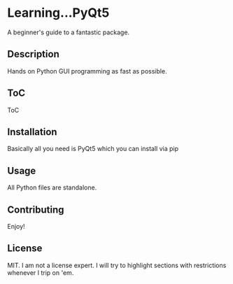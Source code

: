 # Learning...PyQt5
A beginner's guide to a fantastic package.

## Description
Hands on Python GUI programming as fast as possible.

## ToC
ToC

## Installation
Basically all you need is PyQt5 which you can install via pip

## Usage
All Python files are standalone.

## Contributing
Enjoy!

## License
MIT. I am not a license expert. I will try to highlight sections with restrictions whenever 
I trip on 'em.